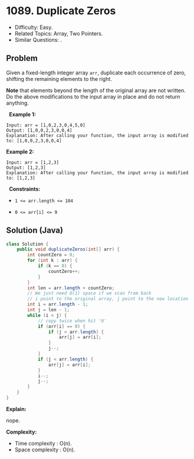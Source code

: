 # 1089. Duplicate Zeros

- Difficulty: Easy.
- Related Topics: Array, Two Pointers.
- Similar Questions: .

## Problem

Given a fixed-length integer array ```arr```, duplicate each occurrence of zero, shifting the remaining elements to the right.

**Note** that elements beyond the length of the original array are not written. Do the above modifications to the input array in place and do not return anything.

 
**Example 1:**

```
Input: arr = [1,0,2,3,0,4,5,0]
Output: [1,0,0,2,3,0,0,4]
Explanation: After calling your function, the input array is modified to: [1,0,0,2,3,0,0,4]
```

**Example 2:**

```
Input: arr = [1,2,3]
Output: [1,2,3]
Explanation: After calling your function, the input array is modified to: [1,2,3]
```

 
**Constraints:**


	
- ```1 <= arr.length <= 104```
	
- ```0 <= arr[i] <= 9```



## Solution (Java)

```java
class Solution {
    public void duplicateZeros(int[] arr) {
        int countZero = 0;
        for (int k : arr) {
            if (k == 0) {
                countZero++;
            }
        }
        int len = arr.length + countZero;
        // We just need O(1) space if we scan from back
        // i point to the original array, j point to the new location
        int i = arr.length - 1;
        int j = len - 1;
        while (i < j) {
            // copy twice when hit '0'
            if (arr[i] == 0) {
                if (j < arr.length) {
                    arr[j] = arr[i];
                }
                j--;
            }
            if (j < arr.length) {
                arr[j] = arr[i];
            }
            i--;
            j--;
        }
    }
}
```

**Explain:**

nope.

**Complexity:**

* Time complexity : O(n).
* Space complexity : O(n).
